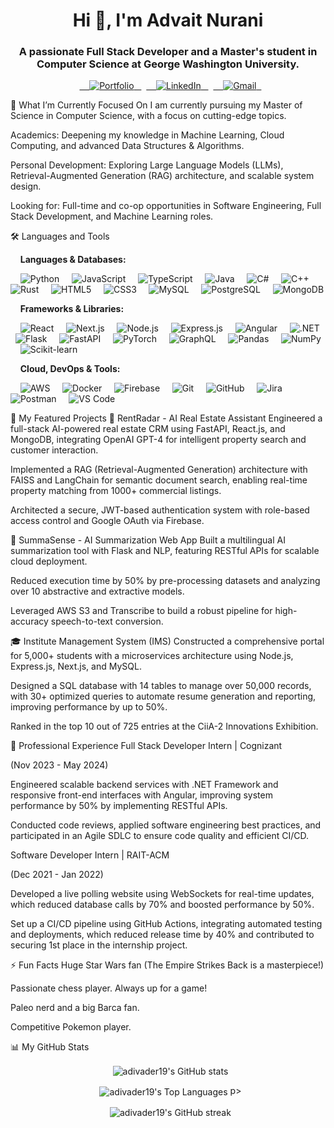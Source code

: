 <h1 align="center">Hi 👋, I'm Advait Nurani</h1>
<h3 align="center">A passionate Full Stack Developer and a Master's student in Computer Science at George Washington University.</h3>

<p align="center">
  <a href="https://advait-nurani.vercel.app/">
    <img src="https://img.shields.io/badge/Portfolio-255E63?style=for-the-badge&logo=hyper&logoColor=white" alt="Portfolio"/>
  </a>
  <a href="https://www.linkedin.com/in/advait-nurani/">
    <img src="https://img.shields.io/badge/LinkedIn-0077B5?style=for-the-badge&logo=linkedin&logoColor=white" alt="LinkedIn"/>
  </a>
  <a href="mailto:advaitnurani@gmail.com">
    <img src="https://img.shields.io/badge/Gmail-D14836?style=for-the-badge&logo=gmail&logoColor=white" alt="Gmail"/>
  </a>
</p>

🌱 What I’m Currently Focused On
I am currently pursuing my Master of Science in Computer Science, with a focus on cutting-edge topics.


Academics: Deepening my knowledge in Machine Learning, Cloud Computing, and advanced Data Structures & Algorithms. 


Personal Development: Exploring Large Language Models (LLMs), Retrieval-Augmented Generation (RAG) architecture, and scalable system design. 


Looking for: Full-time and co-op opportunities in Software Engineering, Full Stack Development, and Machine Learning roles.

🛠️ Languages and Tools
<p align="left">
    <strong>Languages & Databases:</strong>



    <img src="https://img.shields.io/badge/Python-3776AB?style=for-the-badge&logo=python&logoColor=white" alt="Python"/>
    <img src="https://img.shields.io/badge/JavaScript-F7DF1E?style=for-the-badge&logo=javascript&logoColor=black" alt="JavaScript"/>
    <img src="https://img.shields.io/badge/TypeScript-3178C6?style=for-the-badge&logo=typescript&logoColor=white" alt="TypeScript"/>
    <img src="https://img.shields.io/badge/Java-ED8B00?style=for-the-badge&logo=openjdk&logoColor=white" alt="Java"/>
    <img src="https://img.shields.io/badge/C%23-239120?style=for-the-badge&logo=c-sharp&logoColor=white" alt="C#"/>
    <img src="https://img.shields.io/badge/C++-00599C?style=for-the-badge&logo=c%2B%2B&logoColor=white" alt="C++"/>
    <img src="https://img.shields.io/badge/Rust-000000?style=for-the-badge&logo=rust&logoColor=white" alt="Rust"/>
    <img src="https://img.shields.io/badge/HTML5-E34F26?style=for-the-badge&logo=html5&logoColor=white" alt="HTML5"/>
    <img src="https://img.shields.io/badge/CSS3-1572B6?style=for-the-badge&logo=css3&logoColor=white" alt="CSS3"/>
    <img src="https://img.shields.io/badge/MySQL-4479A1?style=for-the-badge&logo=mysql&logoColor=white" alt="MySQL"/>
    <img src="https://img.shields.io/badge/PostgreSQL-4169E1?style=for-the-badge&logo=postgresql&logoColor=white" alt="PostgreSQL"/>
    <img src="https://img.shields.io/badge/MongoDB-47A248?style=for-the-badge&logo=mongodb&logoColor=white" alt="MongoDB"/>
</p>
<p align="left">
    <strong>Frameworks & Libraries:</strong>



    <img src="https://img.shields.io/badge/React-61DAFB?style=for-the-badge&logo=react&logoColor=black" alt="React"/>
    <img src="https://img.shields.io/badge/Next.js-000000?style=for-the-badge&logo=nextdotjs&logoColor=white" alt="Next.js"/>
    <img src="https://img.shields.io/badge/Node.js-339933?style=for-the-badge&logo=nodedotjs&logoColor=white" alt="Node.js"/>
    <img src="https://img.shields.io/badge/Express.js-000000?style=for-the-badge&logo=express&logoColor=white" alt="Express.js"/>
    <img src="https://img.shields.io/badge/Angular-DD0031?style=for-the-badge&logo=angular&logoColor=white" alt="Angular"/>
    <img src="https://img.shields.io/badge/.NET-512BD4?style=for-the-badge&logo=dotnet&logoColor=white" alt=".NET"/>
    <img src="https://img.shields.io/badge/Flask-000000?style=for-the-badge&logo=flask&logoColor=white" alt="Flask"/>
    <img src="https://img.shields.io/badge/FastAPI-009688?style=for-the-badge&logo=fastapi&logoColor=white" alt="FastAPI"/>
    <img src="https://img.shields.io/badge/PyTorch-EE4C2C?style=for-the-badge&logo=pytorch&logoColor=white" alt="PyTorch"/>
    <img src="https://img.shields.io/badge/GraphQL-E10098?style=for-the-badge&logo=graphql&logoColor=white" alt="GraphQL"/>
    <img src="https://img.shields.io/badge/Pandas-150458?style=for-the-badge&logo=pandas&logoColor=white" alt="Pandas"/>
    <img src="https://img.shields.io/badge/NumPy-013243?style=for-the-badge&logo=numpy&logoColor=white" alt="NumPy"/>
    <img src="https://img.shields.io/badge/Scikit--learn-F7931A?style=for-the-badge&logo=scikit-learn&logoColor=white" alt="Scikit-learn"/>
</p>
<p align="left">
    <strong>Cloud, DevOps & Tools:</strong>



    <img src="https://img.shields.io/badge/AWS-232F3E?style=for-the-badge&logo=amazon-aws&logoColor=white" alt="AWS"/>
    <img src="https://img.shields.io/badge/Docker-2496ED?style=for-the-badge&logo=docker&logoColor=white" alt="Docker"/>
    <img src="https://img.shields.io/badge/Firebase-FFCA28?style=for-the-badge&logo=firebase&logoColor=black" alt="Firebase"/>
    <img src="https://img.shields.io/badge/Git-F05032?style=for-the-badge&logo=git&logoColor=white" alt="Git"/>
    <img src="https://img.shields.io/badge/GitHub-181717?style=for-the-badge&logo=github&logoColor=white" alt="GitHub"/>
    <img src="https://img.shields.io/badge/Jira-0052CC?style=for-the-badge&logo=jira&logoColor=white" alt="Jira"/>
    <img src="https://img.shields.io/badge/Postman-FF6C37?style=for-the-badge&logo=postman&logoColor=white" alt="Postman"/>
    <img src="https://img.shields.io/badge/Visual_Studio_Code-007ACC?style=for-the-badge&logo=visual-studio-code&logoColor=white" alt="VS Code"/>
</p>

🚀 My Featured Projects
🤖 RentRadar - AI Real Estate Assistant
Engineered a full-stack AI-powered real estate CRM using FastAPI, React.js, and MongoDB, integrating OpenAI GPT-4 for intelligent property search and customer interaction. 


Implemented a RAG (Retrieval-Augmented Generation) architecture with FAISS and LangChain for semantic document search, enabling real-time property matching from 1000+ commercial listings. 


Architected a secure, JWT-based authentication system with role-based access control and Google OAuth via Firebase. 


📝 SummaSense - AI Summarization Web App
Built a multilingual AI summarization tool with Flask and NLP, featuring RESTful APIs for scalable cloud deployment. 


Reduced execution time by 50% by pre-processing datasets and analyzing over 10 abstractive and extractive models. 

Leveraged AWS S3 and Transcribe to build a robust pipeline for high-accuracy speech-to-text conversion. 


🎓 Institute Management System (IMS)
Constructed a comprehensive portal for 5,000+ students with a microservices architecture using Node.js, Express.js, Next.js, and MySQL. 



Designed a SQL database with 14 tables to manage over 50,000 records, with 30+ optimized queries to automate resume generation and reporting, improving performance by up to 50%. 


Ranked in the top 10 out of 725 entries at the CiiA-2 Innovations Exhibition. 


💼 Professional Experience
Full Stack Developer Intern | Cognizant

 (Nov 2023 - May 2024) 


Engineered scalable backend services with .NET Framework and responsive front-end interfaces with Angular, improving system performance by 50% by implementing RESTful APIs. 


Conducted code reviews, applied software engineering best practices, and participated in an Agile SDLC to ensure code quality and efficient CI/CD. 

Software Developer Intern | RAIT-ACM

 (Dec 2021 - Jan 2022) 


Developed a live polling website using WebSockets for real-time updates, which reduced database calls by 70% and boosted performance by 50%. 


Set up a CI/CD pipeline using GitHub Actions, integrating automated testing and deployments, which reduced release time by 40% and contributed to securing 1st place in the internship project. 


⚡ Fun Facts
Huge Star Wars fan (The Empire Strikes Back is a masterpiece!)

Passionate chess player. Always up for a game!

Paleo nerd and a big Barca fan.

Competitive Pokemon player.

📊 My GitHub Stats
<p align="center">
  <img align="center" src="https://github-readme-stats.vercel.app/api?username=adivader19&show_icons=true&locale=en" alt="adivader19's GitHub stats" />
</p>
<p align="center">
  <img align="center" src="https://github-readme-stats.vercel.app/api/top-langs?username=adivader19&show_icons=true&locale=en&layout=compact" alt="adivader19's Top Languages" />
p>
<p align="center">
  <img align="center" src="https://github-readme-streak-stats.herokuapp.com/?user=adivader19&" alt="adivader19's GitHub streak" />
</p>
